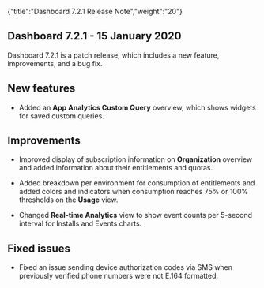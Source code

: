 {"title":"Dashboard 7.2.1 Release Note","weight":"20"}

## Dashboard 7.2.1 - 15 January 2020

Dashboard 7.2.1 is a patch release, which includes a new feature, improvements, and a bug fix.

## New features

* Added an **App Analytics Custom Query** overview, which shows widgets for saved custom queries.

## Improvements

* Improved display of subscription information on **Organization** overview and added information about their entitlements and quotas.

* Added breakdown per environment for consumption of entitlements and added colors and indicators when consumption reaches 75% or 100% thresholds on the **Usage** view.

* Changed **Real-time Analytics** view to show event counts per 5-second interval for Installs and Events charts.

## Fixed issues

* Fixed an issue sending device authorization codes via SMS when previously verified phone numbers were not E.164 formatted.
